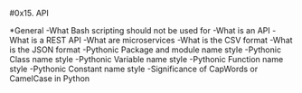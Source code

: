 #0x15. API

*General
-What Bash scripting should not be used for
-What is an API
-What is a REST API
-What are microservices
-What is the CSV format
-What is the JSON format
-Pythonic Package and module name style
-Pythonic Class name style
-Pythonic Variable name style
-Pythonic Function name style
-Pythonic Constant name style
-Significance of CapWords or CamelCase in Python
